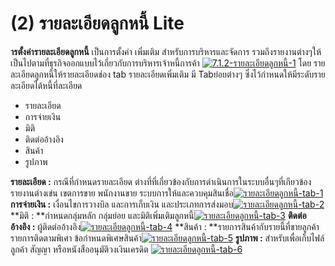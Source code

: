 # (2)    รายละเอียดลูกหนี้ Lite

**ารตั้งค่ารายละเอียดลูกหนี้** เป็นการตั้งค่า เพิ่มเติม
สำหรับการบริหารและจัดการ
รวมถึงรายงานต่างๆให้เป็นไปตามที่ธุรกิจออกแบบไว้เกี่ยวกับการบริหารเจ้าหนี้การค้า
[![7.1.2-รายละเอียดลูกหนี้-1](http://www.smlaccount.com/manual/wp-content/uploads/2017/11/7.1.2-รายละเอียดลูกหนี้-1.jpg)](http://www.smlaccount.com/manual/wp-content/uploads/2017/11/7.1.2-รายละเอียดลูกหนี้-1.jpg) โดย
รายละเอียดลูกหนี้ให้รายละเอียดช่อง tab รายละเอียดเพิ่มเติม มี Tabย่อยต่างๆ
ซึ่งไว้กำหนดให้มีระดับรายละเอียดได้หนี้ที่ละเอียด

  * รายละเอียด
  * การจ่ายเงิน
  * มิติ
  * ติดต่ออ้างอิง
  * สินค้า
  * รูปภาพ

**รายละเอียด :** กรณีที่กำหนดรายละเอียด
ต่างที่ที่เกี่ยวข้องกับการดำเนินการในระบบอื่นๆที่เกียวข้อง รายงานต่างเข่น
เขตการขาย พนักงานขาย
ระบบการให้และควบคุมสินเชื่อ[![รายละเอียดลูกหนี้-tab-1](http://www.smlaccount.com/manual/wp-content/uploads/2017/11/รายละเอียดลูกหนี้-tab-1.jpg)](http://www.smlaccount.com/manual/wp-content/uploads/2017/11/รายละเอียดลูกหนี้-tab-1.jpg)   **การจ่ายเงิน :**
เงื่อนไขการวางบิล และการเก็บเงิน
และประเภทการส่งมอบ[![รายละเอียดลูกหนี้-tab-2](http://www.smlaccount.com/manual/wp-content/uploads/2017/11/รายละเอียดลูกหนี้-tab-2.jpg)](http://www.smlaccount.com/manual/wp-content/uploads/2017/11/รายละเอียดลูกหนี้-tab-2.jpg)   **มิติ :
**กำหนดกลุ่มหลัก กลุ่มย่อย
และมิติเพิ่มเติมลูกหนี้[![รายละเอียดลูกหนี้-tab-3](http://www.smlaccount.com/manual/wp-content/uploads/2017/11/รายละเอียดลูกหนี้-tab-3.jpg)](http://www.smlaccount.com/manual/wp-content/uploads/2017/11/รายละเอียดลูกหนี้-tab-3.jpg)   **ติดต่ออ้างอิง :**
ผู้ติดต่ออ้างอิง[![รายละเอียดลูกหนี้-tab-4](http://www.smlaccount.com/manual/wp-content/uploads/2017/11/รายละเอียดลูกหนี้-tab-4.jpg)](http://www.smlaccount.com/manual/wp-content/uploads/2017/11/รายละเอียดลูกหนี้-tab-4.jpg)   **สินค้า :
**รายการสินค้ากับรายนี้ที่ขายลูกค้า รายการติดตามพิเศา
ข้อกำหนดพิเศษสินค้า[![รายละเอียดลูกหนี้-tab-5](http://www.smlaccount.com/manual/wp-content/uploads/2017/11/รายละเอียดลูกหนี้-tab-5.jpg)](http://www.smlaccount.com/manual/wp-content/uploads/2017/11/รายละเอียดลูกหนี้-tab-5.jpg)   **รูปภาพ :**
สำหรับเพื่อเก็บไฟล์ลูกค้า สัญญา หรือหนังสืออนุมัติวงเงินเครดิต
[![รายละเอียดลูกหนี้-tab-6](http://www.smlaccount.com/manual/wp-content/uploads/2017/11/รายละเอียดลูกหนี้-tab-6.jpg)](http://www.smlaccount.com/manual/wp-content/uploads/2017/11/รายละเอียดลูกหนี้-tab-6.jpg)  

